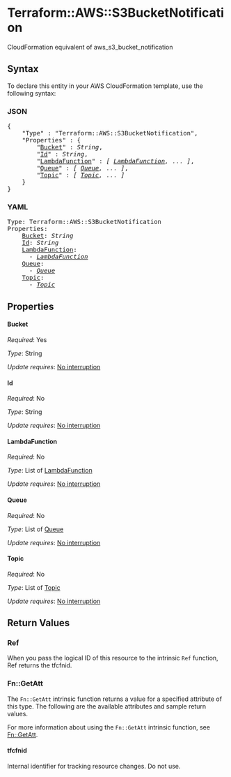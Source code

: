 # Terraform::AWS::S3BucketNotification

CloudFormation equivalent of aws_s3_bucket_notification

## Syntax

To declare this entity in your AWS CloudFormation template, use the following syntax:

### JSON

<pre>
{
    "Type" : "Terraform::AWS::S3BucketNotification",
    "Properties" : {
        "<a href="#bucket" title="Bucket">Bucket</a>" : <i>String</i>,
        "<a href="#id" title="Id">Id</a>" : <i>String</i>,
        "<a href="#lambdafunction" title="LambdaFunction">LambdaFunction</a>" : <i>[ <a href="lambdafunction.md">LambdaFunction</a>, ... ]</i>,
        "<a href="#queue" title="Queue">Queue</a>" : <i>[ <a href="queue.md">Queue</a>, ... ]</i>,
        "<a href="#topic" title="Topic">Topic</a>" : <i>[ <a href="topic.md">Topic</a>, ... ]</i>
    }
}
</pre>

### YAML

<pre>
Type: Terraform::AWS::S3BucketNotification
Properties:
    <a href="#bucket" title="Bucket">Bucket</a>: <i>String</i>
    <a href="#id" title="Id">Id</a>: <i>String</i>
    <a href="#lambdafunction" title="LambdaFunction">LambdaFunction</a>: <i>
      - <a href="lambdafunction.md">LambdaFunction</a></i>
    <a href="#queue" title="Queue">Queue</a>: <i>
      - <a href="queue.md">Queue</a></i>
    <a href="#topic" title="Topic">Topic</a>: <i>
      - <a href="topic.md">Topic</a></i>
</pre>

## Properties

#### Bucket

_Required_: Yes

_Type_: String

_Update requires_: [No interruption](https://docs.aws.amazon.com/AWSCloudFormation/latest/UserGuide/using-cfn-updating-stacks-update-behaviors.html#update-no-interrupt)

#### Id

_Required_: No

_Type_: String

_Update requires_: [No interruption](https://docs.aws.amazon.com/AWSCloudFormation/latest/UserGuide/using-cfn-updating-stacks-update-behaviors.html#update-no-interrupt)

#### LambdaFunction

_Required_: No

_Type_: List of <a href="lambdafunction.md">LambdaFunction</a>

_Update requires_: [No interruption](https://docs.aws.amazon.com/AWSCloudFormation/latest/UserGuide/using-cfn-updating-stacks-update-behaviors.html#update-no-interrupt)

#### Queue

_Required_: No

_Type_: List of <a href="queue.md">Queue</a>

_Update requires_: [No interruption](https://docs.aws.amazon.com/AWSCloudFormation/latest/UserGuide/using-cfn-updating-stacks-update-behaviors.html#update-no-interrupt)

#### Topic

_Required_: No

_Type_: List of <a href="topic.md">Topic</a>

_Update requires_: [No interruption](https://docs.aws.amazon.com/AWSCloudFormation/latest/UserGuide/using-cfn-updating-stacks-update-behaviors.html#update-no-interrupt)

## Return Values

### Ref

When you pass the logical ID of this resource to the intrinsic `Ref` function, Ref returns the tfcfnid.

### Fn::GetAtt

The `Fn::GetAtt` intrinsic function returns a value for a specified attribute of this type. The following are the available attributes and sample return values.

For more information about using the `Fn::GetAtt` intrinsic function, see [Fn::GetAtt](https://docs.aws.amazon.com/AWSCloudFormation/latest/UserGuide/intrinsic-function-reference-getatt.html).

#### tfcfnid

Internal identifier for tracking resource changes. Do not use.

